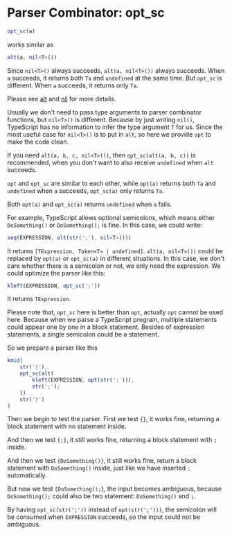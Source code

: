 # Parser Combinator: opt_sc

```typescript
opt_sc(a)
```

works similar as

```typescript
alt(a, nil<T>())
```

Since `nil<T>()` always succeeds, `alt(a, nil<T>())` always succeeds. When `a` succeeds, it returns both `Ta` and `undefined` at the same time.
But `opt_sc` is different. When `a` succeeds, it returns only `Ta`.

Please see [alt](./alt.md) and [nil](./nil.md) for more details.

Usually we don't need to pass type arguments to parser combinator functions, but `nil<T>()` is different.
Because by just writing `nil()`, TypeScript has no information to infer the type argument `T` for us.
Since the most useful case for `nil<T>()` is to put in `alt`, so here we provide `opt` to make the code clean.

If you need `alt(a, b, c, nil<T>())`, then `opt_sc(alt(a, b, c))` is recommended, when you don't want to also receive `undefined` when `alt` succeeds.

`opt` and `opt_sc` are similar to each other,
while `opt(a)` returns both `Ta` and `undefined` when `a` succeeds,
`opt_sc(a)` only returns `Ta`.

Both `opt(a)` and `opt_sc(a)` returns `undefined` when `a` fails.

For example, TypeScript allows optional semicolons, which means either `DoSomething()` or `DoSomething();` is fine. In this case, we could write:

```typescript
seq(EXPRESSION, alt(str(';'), nil<T>()))
```

It returns `[TExpression, Token<T> | undefined]`.
`alt(a, nil<T>())` could be replaced by `opt(a)` or `opt_sc(a)` in different situations.
In this case, we don't care whether there is a semicolon or not, we only need the expression.
We could optimize the parser like this:

```typescript
kleft(EXPRESSION, opt_sc(';'))
```

It returns `TExpression`.

Please note that, `opt_sc` here is better than `opt`, actually `opt` cannot be used here.
Because when we parse a TypeScript program, multiple statements could appear one by one in a block statement.
Besides of expression statements, a single semicolon could be a statement.

So we prepare a parser like this

```typescript
kmid(
    str('{'),
    opt_sc(alt(
        kleft(EXPRESSION, opt(str(';'))),
        str(';');
    ))
    str('}')
)
```

Then we begin to test the parser. First we test `{}`, it works fine, returning a block statement with no statement inside.

And then we test `{;}`, it still works fine, returning a block statement with `;` inside.

And then we test `{DoSomething()}`, it still works fine, return a block statement with `DoSomething()` inside, just like we have inserted `;` automatically.

But now we test `{DoSomething();`}, the input becomes ambiguous, because `DoSomething();` could also be two statement: `DoSomething()` and `;`.

By having `opt_sc(str(';'))` instead of `opt(str(';')))`, the semicolon will be consumed when `EXPRESSION` succeeds, so the input could not be ambiguous.
